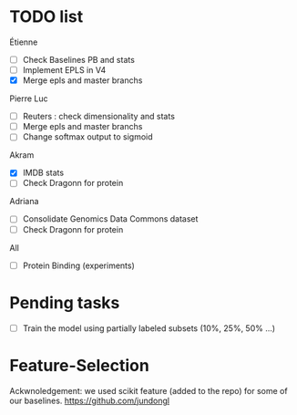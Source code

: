 # TODO list

Étienne
- [ ] Check Baselines PB and stats
- [ ] Implement EPLS in V4
- [X] Merge epls and master branchs

Pierre Luc
- [ ] Reuters : check dimensionality and stats
- [ ] Merge epls and master branchs
- [ ] Change softmax output to sigmoid

Akram
- [x] IMDB stats
- [ ] Check Dragonn for protein 

Adriana
- [ ] Consolidate Genomics Data Commons dataset
- [ ] Check Dragonn for protein 

All
- [ ] Protein Binding (experiments)

# Pending tasks
- [ ] Train the model using partially labeled subsets (10%, 25%, 50% ...)

# Feature-Selection
Ackwnoledgement: we used scikit feature (added to the repo) for some of our baselines.
https://github.com/jundongl
